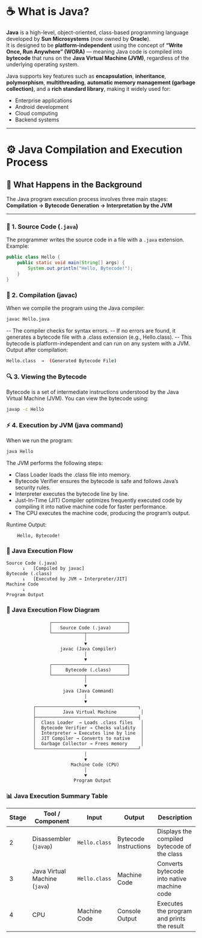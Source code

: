 # ☕ What is Java?

**Java** is a high-level, object-oriented, class-based programming language developed by **Sun Microsystems** (now owned by **Oracle**).  
It is designed to be **platform-independent** using the concept of **“Write Once, Run Anywhere” (WORA)** — meaning Java code is compiled into **bytecode** that runs on the **Java Virtual Machine (JVM)**, regardless of the underlying operating system.

Java supports key features such as **encapsulation**, **inheritance**, **polymorphism**, **multithreading**, **automatic memory management (garbage collection)**, and a **rich standard library**, making it widely used for:
- Enterprise applications  
- Android development  
- Cloud computing  
- Backend systems  

---

# ⚙️ Java Compilation and Execution Process

## 🧠 What Happens in the Background

The Java program execution process involves three main stages:  
**Compilation → Bytecode Generation → Interpretation by the JVM**

---

### 📝 1. Source Code (`.java`)
The programmer writes the source code in a file with a `.java` extension.  
Example:
```java
public class Hello {
    public static void main(String[] args) {
        System.out.println("Hello, Bytecode!");
    }
}
```

### 🧩 2. Compilation (javac)

When we compile the program using the Java compiler:
```bash
javac Hello.java
```

--	The compiler checks for syntax errors.
--	If no errors are found, it generates a bytecode file with a .class extension (e.g., Hello.class).
--	This bytecode is platform-independent and can run on any system with a JVM.
Output after compilation:
```bash
Hello.class  →  (Generated Bytecode File)
```

### 🔍 3. Viewing the Bytecode
Bytecode is a set of intermediate instructions understood by the Java Virtual Machine (JVM).
You can view the bytecode using:
```bash
javap -c Hello
```

### ⚡ 4. Execution by JVM (java command)

When we run the program:
```bash
java Hello
```

The JVM performs the following steps:
-	Class Loader loads the .class file into memory.
-	Bytecode Verifier ensures the bytecode is safe and follows Java’s security rules.
-	Interpreter executes the bytecode line by line.
-	Just-In-Time (JIT) Compiler optimizes frequently executed code by compiling it into native machine code for faster performance.
-	The CPU executes the machine code, producing the program’s output.

Runtime Output:
```text
    Hello, Bytecode!
```

### 🧭 Java Execution Flow

```text
Source Code (.java)
      ↓   [Compiled by javac]
Bytecode (.class)
      ↓   [Executed by JVM → Interpreter/JIT]
Machine Code
      ↓
Program Output
```

### 🧩 Java Execution Flow Diagram

```text
                ┌────────────────────────────┐
                │   Source Code (.java)      │
                └────────────┬───────────────┘
                             │
                             ▼
                    javac (Java Compiler)
                             │
                             ▼
                ┌────────────────────────────┐
                │     Bytecode (.class)      │
                └────────────┬───────────────┘
                             │
                             ▼
                     java (Java Command)
                             │
                             ▼
          ┌──────────────────────────────────────┐
          │          Java Virtual Machine         │
          ├──────────────────────────────────────┤
          │  Class Loader  → Loads .class files   │
          │  Bytecode Verifier → Checks validity  │
          │  Interpreter → Executes line by line  │
          │  JIT Compiler → Converts to native    │
          │  Garbage Collector → Frees memory     │
          └──────────────────────────────────────┘
                             │
                             ▼
                        Machine Code (CPU)
                             │
                             ▼
                         Program Output
```

### 📊 Java Execution Summary Table

| Stage | Tool / Component             | Input           | Output                 | Description                                 |
|-------|-------------------------------|----------------|-----------------------|---------------------------------------------|
| 2     | Disassembler (`javap`)        | `Hello.class`  | Bytecode Instructions  | Displays the compiled bytecode of the class |
| 3     | Java Virtual Machine (`java`) | `Hello.class`  | Machine Code           | Converts bytecode into native machine code  |
| 4     | CPU                           | Machine Code   | Console Output         | Executes the program and prints the result  |